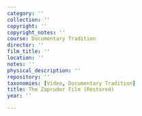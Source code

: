 ```yaml
---
category: ''
collection: ''
copyright: ''
copyright_notes: ''
course: Documentary Tradition
director: ''
film_title: ''
location: ''
notes: ''
physical_description: ''
repository: ''
taxonomies: [Video, Documentary Tradition]
title: The Zapruder Film (Restored)
year: ''

---
```

